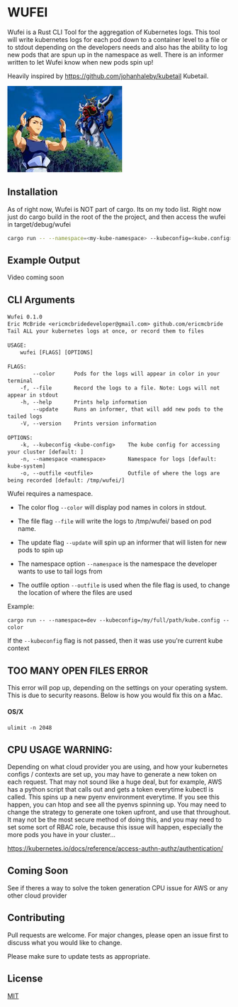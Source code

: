 # WUFEI
Wufei is a Rust CLI Tool for the aggregation of Kubernetes logs. This tool will write kubernetes logs for each pod down to a container level to a file or to stdout depending on the developers needs and also has the ability to log new pods that are spun up in the namespace as well. There is an informer written to let Wufei know when new pods spin up!

Heavily inspired by https://github.com/johanhaleby/kubetail Kubetail.


![Wufei](wufei.jpeg?raw=true "Wufei")

## Installation
As of right now, Wufei is NOT part of cargo.  Its on my todo list.  Right now just do cargo build in the root of the the project, and then access the wufei in target/debug/wufei
```bash
cargo run -- --namespace=<my-kube-namespace> --kubeconfig=<kube.config> --color
```

## Example Output
Video coming soon

## CLI Arguments
```
Wufei 0.1.0
Eric McBride <ericmcbridedeveloper@gmail.com> github.com/ericmcbride
Tail ALL your kubernetes logs at once, or record them to files

USAGE:
    wufei [FLAGS] [OPTIONS]

FLAGS:
        --color      Pods for the logs will appear in color in your terminal
    -f, --file       Record the logs to a file. Note: Logs will not appear in stdout
    -h, --help       Prints help information
        --update     Runs an informer, that will add new pods to the tailed logs
    -V, --version    Prints version information

OPTIONS:
    -k, --kubeconfig <kube-config>    The kube config for accessing your cluster [default: ]
    -n, --namespace <namespace>       Namespace for logs [default: kube-system]
    -o, --outfile <outfile>           Outfile of where the logs are being recorded [default: /tmp/wufei/]
```

Wufei requires a namespace.  
- The color flog `--color` will display pod names in colors in stdout.  
- The file flag `--file` will write the logs to /tmp/wufei/<podname> based on pod name.
- The update flag `--update` will spin up an informer that will listen for new pods to spin up

- The namespace option `--namespace` is the namespace the developer wants to use to tail logs from
- The outfile option `--outfile` is used when the file flag is used, to change the location of
  where the files are used

Example:

```
cargo run -- --namespace=dev --kubeconfig=/my/full/path/kube.config --color
```
If the `--kubeconfig` flag is not passed, then it was use you're current
kube context

## TOO MANY OPEN FILES ERROR
This error will pop up, depending on the settings on your operating system.  This is due to
security reasons.  Below is how you would fix this on a Mac.
#### OS/X
`ulimit -n 2048`

## CPU USAGE WARNING:
Depending on what cloud provider you are using, and how your kubernetes configs / contexts are
set up, you may have to generate a new token on each request.  That may not sound like a huge
deal, but for example, AWS has a python script that calls out and gets a token everytime
kubectl is called.  This spins up a new pyenv environment everytime.  If you see this happen,
you can htop and see all the pyenvs spinning up.  You may need to change the strategy to
generate one token upfront, and use that throughout.  It may not be the most secure method of
doing this, and you may need to set some sort of RBAC role, because this issue will happen,
especially the more pods you have in your cluster...

https://kubernetes.io/docs/reference/access-authn-authz/authentication/

## Coming Soon
See if theres a way to solve the token generation CPU issue for AWS or any other cloud provider

## Contributing
Pull requests are welcome. For major changes, please open an issue first to discuss what you would like to change.

Please make sure to update tests as appropriate.

## License
[MIT](https://choosealicense.com/licenses/mit/)
